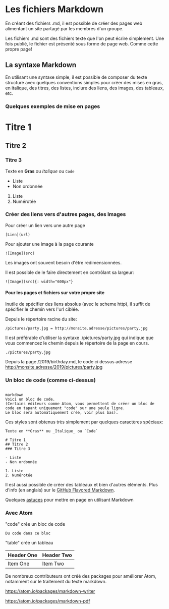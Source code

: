 # Les fichiers Markdown
En créant des fichiers .md, il est possible de créer des pages web alimentant un site partagé par les membres d'un groupe.

Les fichiers .md sont des fichiers texte que l'on peut écrire simplement.
Une fois publié, le fichier est présenté sous forme de page web.
Comme cette propre page!

## La syntaxe Markdown
En utilisant une syntaxe simple, il est possible de composer du texte structuré avec quelques conventions simples
pour créer des mises en gras, en italique, des titres, des listes, inclure des liens, des images, des tableaux, etc.


### Quelques exemples de mise en pages

# Titre 1
## Titre 2
### Titre 3

Texte en **Gras** ou _Italique_ ou `Code`

- Liste
- Non ordonnée

1. Liste
2. Numérotée

### Créer des liens vers d'autres pages, des Images

Pour créer un lien vers une autre page
```
[Lien](url)
```

Pour ajouter une image à la page courante
```
![Image](src)
```

Les images ont souvent besoin d'être redimensionnées.

Il est possible de le faire directement en contrôlant sa largeur:
```
![Image](src){: width="600px"}
```

#### Pour les pages et fichiers sur votre propre site
Inutile de spécifier des liens absolus (avec le scheme http), il suffit de spécifier le chemin vers l'url ciblée.

Depuis le répertoire racine du site:
```
/pictures/party.jpg = http://monsite.adresse/pictures/party.jpg
```

Il est préférable d'utiliser la syntaxe ./pictures/party.jpg qui indique que vous commencez le chemin depuis le répertoire de la page en cours.

```
./pictures/party.jpg

```

Depuis la page /2019/birthday.md, le code ci dessus adresse http://monsite.adresse/2019/pictures/party.jpg



### Un bloc de code (comme ci-dessus)
```

markdown
Voici un bloc de code.
(Certains éditeurs comme Atom, vous permettent de créer un bloc de code en tapant uniquement "code" sur une seule ligne.
Le bloc sera automatiquement créé, voir plus bas).

```

Ces styles sont obtenus très simplement par quelques caractères spéciaux:

```
Texte en **Gras** ou _Italique_ ou `Code`

# Titre 1
## Titre 2
### Titre 3

- Liste
- Non ordonnée

1. Liste
2. Numérotée

```

Il est aussi possible de créer des tableaux et bien d'autres éléments.
Plus d'info (en anglais) sur le [GitHub Flavored Markdown](https://guides.github.com/features/mastering-markdown/).

Quelques [astuces](tipstricks.md) pour mettre en page en utilisant Markdown

### Avec Atom

"code" crée un bloc de code
```
Du code dans ce bloc
```

"table" crée un tableau

| Header One     | Header Two     |
| :------------- | :------------- |
| Item One       | Item Two       |


De nombreux contributeurs ont créé des packages pour améliorer Atom, notamment sur le traitement du texte markdown.


https://atom.io/packages/markdown-writer

https://atom.io/packages/markdown-pdf
